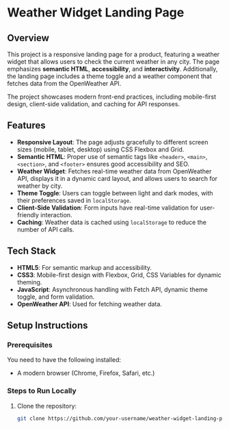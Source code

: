 # Weather Widget Landing Page

## Overview
This project is a responsive landing page for a product, featuring a weather widget that allows users to check the current weather in any city. The page emphasizes **semantic HTML**, **accessibility**, and **interactivity**. Additionally, the landing page includes a theme toggle and a weather component that fetches data from the OpenWeather API.

The project showcases modern front-end practices, including mobile-first design, client-side validation, and caching for API responses.

## Features
- **Responsive Layout**: The page adjusts gracefully to different screen sizes (mobile, tablet, desktop) using CSS Flexbox and Grid.
- **Semantic HTML**: Proper use of semantic tags like `<header>`, `<main>`, `<section>`, and `<footer>` ensures good accessibility and SEO.
- **Weather Widget**: Fetches real-time weather data from OpenWeather API, displays it in a dynamic card layout, and allows users to search for weather by city.
- **Theme Toggle**: Users can toggle between light and dark modes, with their preferences saved in `localStorage`.
- **Client-Side Validation**: Form inputs have real-time validation for user-friendly interaction.
- **Caching**: Weather data is cached using `localStorage` to reduce the number of API calls.

## Tech Stack
- **HTML5**: For semantic markup and accessibility.
- **CSS3**: Mobile-first design with Flexbox, Grid, CSS Variables for dynamic theming.
- **JavaScript**: Asynchronous handling with Fetch API, dynamic theme toggle, and form validation.
- **OpenWeather API**: Used for fetching weather data.

## Setup Instructions

### Prerequisites
You need to have the following installed:
- A modern browser (Chrome, Firefox, Safari, etc.)

### Steps to Run Locally
1. Clone the repository:
   ```bash
   git clone https://github.com/your-username/weather-widget-landing-page.git
